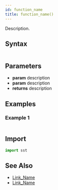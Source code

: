 ```yaml
---
id: function_name
title: function_name()
---
```


Description.

## Syntax
```python

```

## Parameters
* **param** description
* **param** description
* **returns** description

## Examples

### Example 1
```python

```

## Import
```python
import sst
```

## See Also

- [Link_Name](TBA)
- [Link_Name](TBA)
